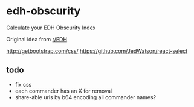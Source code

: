 # edh-obscurity
Calculate your EDH Obscurity Index

Original idea from [r/EDH](https://www.reddit.com/r/EDH/comments/6e79ai/whats_your_obscurity_index/)

http://getbootstrap.com/css/
https://github.com/JedWatson/react-select

## todo

- fix css
- each commander has an X for removal
- share-able urls by b64 encoding all commander names?
